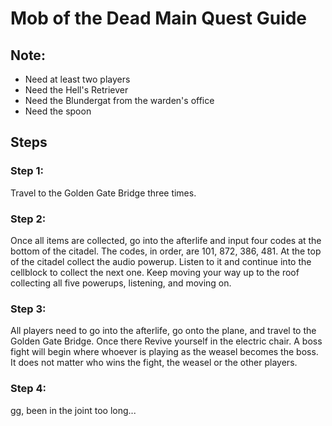# Mob of the Dead Main Quest Guide

## Note:
* Need at least two players
* Need the Hell's Retriever
* Need the Blundergat from the warden's office
* Need the spoon

## Steps

### Step 1:
Travel to the Golden Gate Bridge three times.

### Step 2:
Once all items are collected, go into the afterlife and input four codes at the bottom of the citadel. The codes, in order, are 101, 872, 386, 481. At the top of the citadel collect the audio powerup. Listen to it and continue into the cellblock to collect the next one. Keep moving your way up to the roof collecting all five powerups, listening, and moving on.

### Step 3:
All players need to go into the afterlife, go onto the plane, and travel to the Golden Gate Bridge. Once there Revive yourself in the electric chair. A boss fight will begin where whoever is playing as the weasel becomes the boss. It does not matter who wins the fight, the weasel or the other players.

### Step 4:
gg, been in the joint too long...

